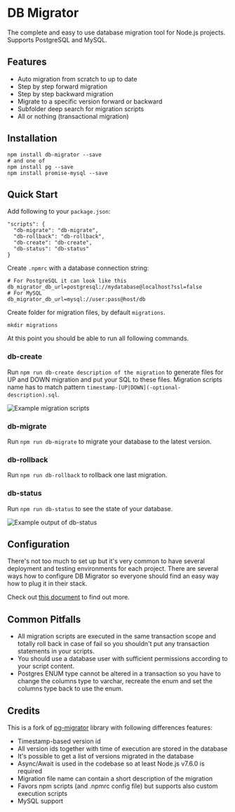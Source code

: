 DB Migrator
===========

The complete and easy to use database migration tool for Node.js projects. Supports PostgreSQL and MySQL.

## Features

  * Auto migration from scratch to up to date
  * Step by step forward migration
  * Step by step backward migration
  * Migrate to a specific version forward or backward
  * Subfolder deep search for migration scripts
  * All or nothing (transactional migration)

## Installation

```
npm install db-migrator --save
# and one of
npm install pg --save
npm install promise-mysql --save
```

## Quick Start

Add following to your `package.json`:

```
"scripts": {
  "db-migrate": "db-migrate",
  "db-rollback": "db-rollback",
  "db-create": "db-create",
  "db-status": "db-status"
}
```

Create `.npmrc` with a database connection string:

```
# For PostgreSQL it can look like this
db_migrator_db_url=postgresql://mydatabase@localhost?ssl=false
# For MySQL
db_migrator_db_url=mysql://user:pass@host/db
```

Create folder for migration files, by default `migrations`.

```
mkdir migrations
```

At this point you should be able to run all following commands.

### db-create

Run `npm run db-create description of the migration` to generate files for UP and DOWN migration and put your SQL to these files. Migration scripts name has to match pattern `timestamp-[UP|DOWN](-optional-description).sql`.

![Example migration scripts](https://raw.githubusercontent.com/Pajk/db-migrator/master/doc/db-create.png)

### db-migrate

Run `npm run db-migrate` to migrate your database to the latest version.

### db-rollback

Run `npm run db-rollback` to rollback one last migration.

### db-status

Run `npm run db-status` to see the state of your database.

![Example output of db-status](https://raw.githubusercontent.com/Pajk/db-migrator/master/doc/db-status.png)

## Configuration

There's not too much to set up but it's very common to have several deployment and testing environments for each project. There are several ways how to configure DB Migrator so everyone should find an easy way how to plug it in their stack.

Check out [this document](docs/CONFIGURATION.md) to find out more.

## Common Pitfalls

* All migration scripts are executed in the same transaction scope and totally roll back in case of fail so you shouldn't put any transaction statements in your scripts.
* You should use a database user with sufficient permissions according to your script content.
* Postgres ENUM type cannot be altered in a transaction so you have to change the columns type to varchar, recreate the enum and set the columns type back to use the enum.

## Credits

This is a fork of [pg-migrator](https://github.com/aphel-bilisim-hizmetleri/pg-migrator) library with following differences features:

  * Timestamp-based version id
  * All version ids together with time of execution are stored in the database
  * It's possible to get a list of versions migrated in the database
  * Async/Await is used in the codebase so at least Node.js v7.6.0 is required
  * Migration file name can contain a short description of the migration
  * Favors npm scripts (and .npmrc config file) but supports also custom execution scripts
  * MySQL support
